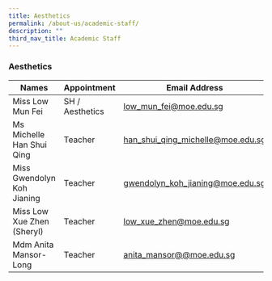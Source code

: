 ```yaml
---
title: Aesthetics
permalink: /about-us/academic-staff/
description: ""
third_nav_title: Academic Staff
---
```

### **Aesthetics**

| Names | Appointment |  Email Address |
|---|---|---|
| Miss Low Mun Fei | SH / Aesthetics | [low_mun_fei@moe.edu.sg](mailto:low_mun_fei@moe.edu.sg) |
| Ms Michelle Han Shui Qing | Teacher | [han_shui_qing_michelle@moe.edu.sg](mailto:han_shui_qing_michelle@moe.edu.sg) |
| Miss Gwendolyn Koh Jianing | Teacher | [gwendolyn_koh_jianing@moe.edu.sg](mailto:gwendolyn_koh_jianing@moe.edu.sg) |
| Miss Low Xue Zhen (Sheryl) | Teacher | [low_xue_zhen@moe.edu.sg](mailto:low_xue_zhen@moe.edu.sg) |
| Mdm Anita Mansor-Long | Teacher | [anita_mansor@@moe.edu.sg](mailto:anita_mansor@moe.edu.sg) |low_xue_zhen@moe.edu.sg |
